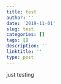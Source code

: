 ```yaml
---
title: test
author: ''
date: '2019-11-01'
slug: test
categories: []
tags: []
description: ''
linktitle: ''
type: post
---
```

just testing
